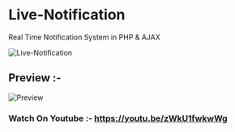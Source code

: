 # Live-Notification
Real Time Notification System in PHP &amp; AJAX

![Live-Notification](https://user-images.githubusercontent.com/26626045/70314083-ce82bb80-183c-11ea-8f5a-a6024281a691.jpg)

## Preview :-

![Preview](https://user-images.githubusercontent.com/26626045/70314115-e1958b80-183c-11ea-8efc-19348904ab60.jpg)

### Watch On Youtube :- https://youtu.be/zWkU1fwkwWg
